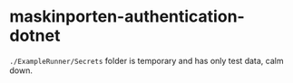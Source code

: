 # maskinporten-authentication-dotnet
`./ExampleRunner/Secrets` folder is temporary and has only test data, calm down.
